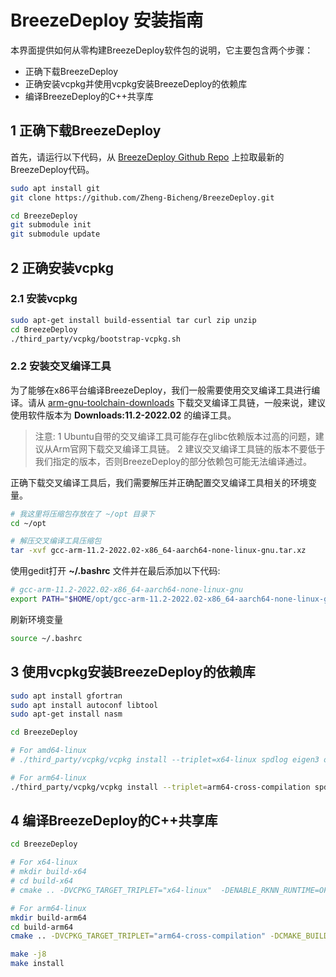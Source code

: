# BreezeDeploy 安装指南

本界面提供如何从零构建BreezeDeploy软件包的说明，它主要包含两个步骤：

* 正确下载BreezeDeploy
* 正确安装vcpkg并使用vcpkg安装BreezeDeploy的依赖库
* 编译BreezeDeploy的C++共享库

## 1 正确下载BreezeDeploy

首先，请运行以下代码，从 [BreezeDeploy Github Repo](https://github.com/Zheng-Bicheng/BreezeDeploy/tree/develop) 上拉取最新的BreezeDeploy代码。

```bash
sudo apt install git
git clone https://github.com/Zheng-Bicheng/BreezeDeploy.git

cd BreezeDeploy
git submodule init
git submodule update
```

## 2 正确安装vcpkg

### 2.1 安装vcpkg

```bash
sudo apt-get install build-essential tar curl zip unzip
cd BreezeDeploy
./third_party/vcpkg/bootstrap-vcpkg.sh
```

### 2.2 安装交叉编译工具

为了能够在x86平台编译BreezeDeploy，我们一般需要使用交叉编译工具进行编译。请从 [arm-gnu-toolchain-downloads](https://developer.arm.com/downloads/-/arm-gnu-toolchain-downloads) 下载交叉编译工具链，一般来说，建议使用软件版本为 **Downloads:11.2-2022.02** 的编译工具。

> 注意:
> 1 Ubuntu自带的交叉编译工具可能存在glibc依赖版本过高的问题，建议从Arm官网下载交叉编译工具链。
> 2 建议交叉编译工具链的版本不要低于我们指定的版本，否则BreezeDeploy的部分依赖包可能无法编译通过。

正确下载交叉编译工具后，我们需要解压并正确配置交叉编译工具相关的环境变量。

```bash
# 我这里将压缩包存放在了 ~/opt 目录下
cd ~/opt

# 解压交叉编译工具压缩包
tar -xvf gcc-arm-11.2-2022.02-x86_64-aarch64-none-linux-gnu.tar.xz
```

使用gedit打开 **~/.bashrc** 文件并在最后添加以下代码:

```bash
# gcc-arm-11.2-2022.02-x86_64-aarch64-none-linux-gnu
export PATH="$HOME/opt/gcc-arm-11.2-2022.02-x86_64-aarch64-none-linux-gnu/bin:$PATH"
```

刷新环境变量

```bash
source ~/.bashrc
```

## 3 使用vcpkg安装BreezeDeploy的依赖库

```bash
sudo apt install gfortran
sudo apt install autoconf libtool
sudo apt-get install nasm

cd BreezeDeploy

# For amd64-linux
# ./third_party/vcpkg/vcpkg install --triplet=x64-linux spdlog eigen3 opencv4[core,eigen,dnn,jpeg,png] yaml-cpp faiss

# For arm64-linux
./third_party/vcpkg/vcpkg install --triplet=arm64-cross-compilation spdlog eigen3 opencv4[core,eigen,dnn,jpeg,png] yaml-cpp faiss
```

## 4 编译BreezeDeploy的C++共享库

```bash
cd BreezeDeploy

# For x64-linux
# mkdir build-x64
# cd build-x64
# cmake .. -DVCPKG_TARGET_TRIPLET="x64-linux"  -DENABLE_RKNN_RUNTIME=OFF -DCMAKE_BUILD_TYPE=Release -DCMAKE_INSTALL_PREFIX=${PWD}/breeze_deploy_output

# For arm64-linux
mkdir build-arm64
cd build-arm64
cmake .. -DVCPKG_TARGET_TRIPLET="arm64-cross-compilation" -DCMAKE_BUILD_TYPE=Release -DCMAKE_INSTALL_PREFIX="${PWD}/breeze_deploy_output"

make -j8
make install
```